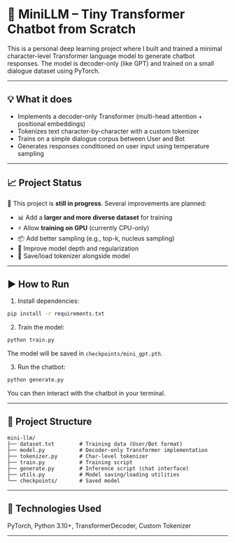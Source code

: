 
# 🧠 MiniLLM – Tiny Transformer Chatbot from Scratch

This is a personal deep learning project where I built and trained a minimal character-level Transformer language model to generate chatbot responses. The model is decoder-only (like GPT) and trained on a small dialogue dataset using PyTorch.

---

## 💡 What it does

- Implements a decoder-only Transformer (multi-head attention + positional embeddings)
- Tokenizes text character-by-character with a custom tokenizer
- Trains on a simple dialogue corpus between User and Bot
- Generates responses conditioned on user input using temperature sampling

---

## 📈 Project Status

🚧 This project is **still in progress**. Several improvements are planned:

- 📊 Add a **larger and more diverse dataset** for training  
- ⚡ Allow **training on GPU** (currently CPU-only)
- 📦 Add better sampling (e.g., top-k, nucleus sampling)
- 🧠 Improve model depth and regularization
- 📄 Save/load tokenizer alongside model

---

## ▶️ How to Run

1. Install dependencies:
```bash
pip install -r requirements.txt
```

2. Train the model:
```bash
python train.py
```
The model will be saved in `checkpoints/mini_gpt.pth`.

3. Run the chatbot:
```bash
python generate.py
```

You can then interact with the chatbot in your terminal.

---

## 📂 Project Structure

```
mini-llm/
├── dataset.txt        # Training data (User/Bot format)
├── model.py           # Decoder-only Transformer implementation
├── tokenizer.py       # Char-level tokenizer
├── train.py           # Training script
├── generate.py        # Inference script (chat interface)
├── utils.py           # Model saving/loading utilities
└── checkpoints/       # Saved model
```

---

## 📌 Technologies Used

PyTorch, Python 3.10+, TransformerDecoder, Custom Tokenizer

---
